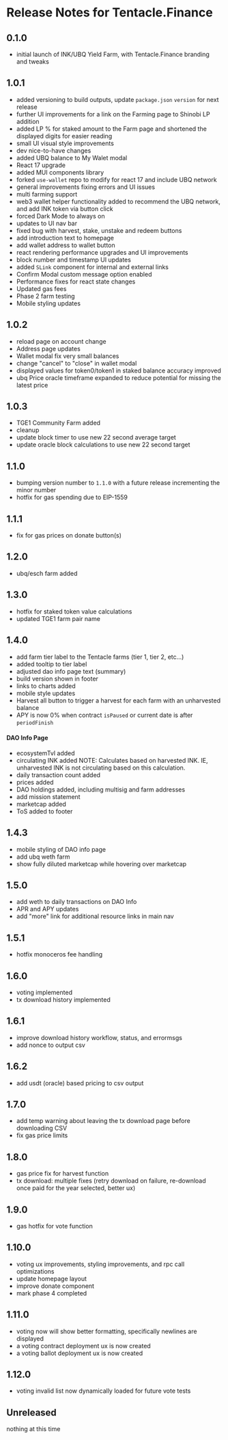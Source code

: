 # Release Notes for Tentacle.Finance

## 0.1.0

- initial launch of INK/UBQ Yield Farm, with Tentacle.Finance branding and tweaks

## 1.0.1

- added versioning to build outputs, update `package.json` `version` for next release
- further UI improvements for a link on the Farming page to Shinobi LP addition
- added LP % for staked amount to the Farm page and shortened the displayed digits for easier reading
- small UI visual style improvements
- dev nice-to-have changes
- added UBQ balance to My Walet modal
- React 17 upgrade
- added MUI components library
- forked `use-wallet` repo to modify for react 17 and include UBQ network
- general improvements fixing errors and UI issues
- multi farming support
- web3 wallet helper functionality added to recommend the UBQ network, and add INK token via button click
- forced Dark Mode to always on
- updates to UI nav bar
- fixed bug with harvest, stake, unstake and redeem buttons
- add introduction text to homepage
- add wallet address to wallet button
- react rendering performance upgrades and UI improvements
- block number and timestamp UI updates
- added `SLink` component for internal and external links
- Confirm Modal custom message option enabled
- Performance fixes for react state changes
- Updated gas fees
- Phase 2 farm testing
- Mobile styling updates

## 1.0.2

- reload page on account change
- Address page updates
- Wallet modal fix very small balances
- change "cancel" to "close" in wallet modal
- displayed values for token0/token1 in staked balance accuracy improved
- ubq Price oracle timeframe expanded to reduce potential for missing the latest price

## 1.0.3

- TGE1 Community Farm added
- cleanup
- update block timer to use new 22 second average target
- update oracle block calculations to use new 22 second target

## 1.1.0

- bumping version number to `1.1.0` with a future release incrementing the minor number
- hotfix for gas spending due to EIP-1559

## 1.1.1

- fix for gas prices on donate button(s)

## 1.2.0

- ubq/esch farm added

## 1.3.0

- hotfix for staked token value calculations
- updated TGE1 farm pair name

## 1.4.0

- add farm tier label to the Tentacle farms (tier 1, tier 2, etc...)
- added tooltip to tier label
- adjusted dao info page text (summary)
- build version shown in footer
- links to charts added
- mobile style updates
- Harvest all button to trigger a harvest for each farm with an unharvested balance
- APY is now 0% when contract `isPaused` or current date is after `periodFinish`

#### DAO Info Page

- ecosystemTvl added
- circulating INK added NOTE: Calculates based on harvested INK. IE, unharvested INK is not circulating based on this calculation.
- daily transaction count added
- prices added
- DAO holdings added, including multisig and farm addresses
- add mission statement
- marketcap added
- ToS added to footer

## 1.4.3

- mobile styling of DAO info page
- add ubq weth farm
- show fully diluted marketcap while hovering over marketcap

## 1.5.0

- add weth to daily transactions on DAO Info
- APR and APY updates
- add "more" link for additional resource links in main nav

## 1.5.1

- hotfix monoceros fee handling

## 1.6.0

- voting implemented
- tx download history implemented

## 1.6.1

- improve download history workflow, status, and errormsgs
- add nonce to output csv

## 1.6.2

- add usdt (oracle) based pricing to csv output

## 1.7.0

- add temp warning about leaving the tx download page before downloading CSV
- fix gas price limits

## 1.8.0

- gas price fix for harvest function
- tx download: multiple fixes (retry download on failure, re-download once paid for the year selected, better ux)

## 1.9.0

- gas hotfix for vote function

## 1.10.0

- voting ux improvements, styling improvements, and rpc call optimizations
- update homepage layout
- improve donate component
- mark phase 4 completed

## 1.11.0

- voting now will show better formatting, specifically newlines are displayed
- a voting contract deployment ux is now created
- a voting ballot deployment ux is now created

## 1.12.0

- voting invalid list now dynamically loaded for future vote tests

## Unreleased

nothing at this time
